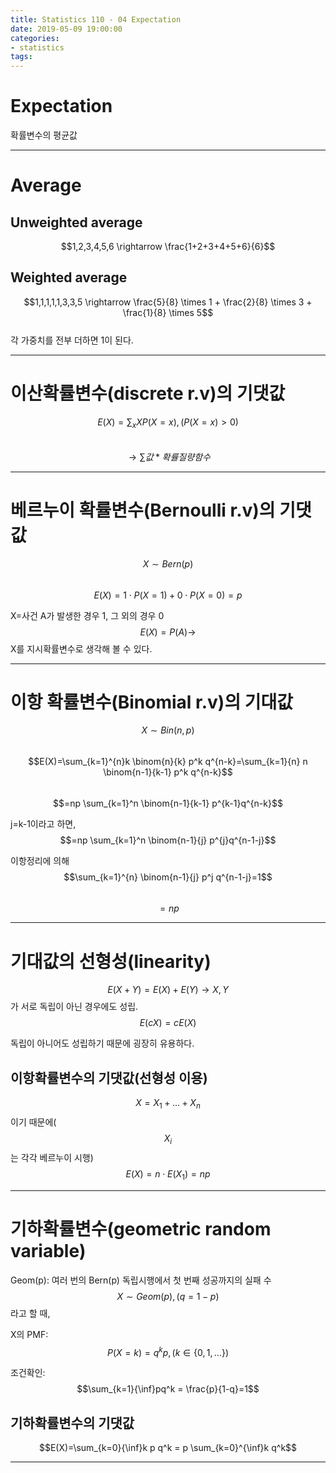 ```yaml
---
title: Statistics 110 - 04 Expectation
date: 2019-05-09 19:00:00
categories:
- statistics
tags:
---
```


# Expectation
확률변수의 평균값

- - -

# Average
## Unweighted average
$$1,2,3,4,5,6 \rightarrow \frac{1+2+3+4+5+6}{6}$$  

## Weighted average
$$1,1,1,1,1,3,3,5 \rightarrow \frac{5}{8} \times 1 + \frac{2}{8} \times 3 + \frac{1}{8} \times 5$$  
각 가중치를 전부 더하면 1이 된다.  

- - -

# 이산확률변수(discrete r.v)의 기댓값  
$$E(X) = \sum_x XP(X=x),(P(X=x)>0)$$  
$$\rightarrow \sum 값 * 확률질량함수$$

- - -

# 베르누이 확률변수(Bernoulli r.v)의 기댓값
$$X \sim Bern(p)$$  
$$E(X)=1 \cdot P(X=1) + 0 \cdot P(X=0)=p$$  

X=사건 A가 발생한 경우 1, 그 외의 경우 0  
$$E(X)=P(A) \rightarrow$$X를 지시확률변수로 생각해 볼 수 있다.  

- - -

# 이항 확률변수(Binomial r.v)의 기대값
$$X \sim Bin(n,p)$$  
$$E(X)=\sum_{k=1}^{n}k \binom{n}{k} p^k q^{n-k}=\sum_{k=1}{n} n \binom{n-1}{k-1} p^k q^{n-k}$$  
$$=np \sum_{k=1}^n \binom{n-1}{k-1} p^{k-1}q^{n-k}$$  

j=k-1이라고 하면,    
$$=np \sum_{k=1}^n \binom{n-1}{j} p^{j}q^{n-1-j}$$  

이항정리에 의해 $$\sum_{k=1}^{n} \binom{n-1}{j} p^j q^{n-1-j}=1$$  
$$=np$$

- - -

# 기대값의 선형성(linearity)
$$E(X+Y)=E(X)+E(Y) \rightarrow X,Y$$가 서로 독립이 아닌 경우에도 성립.  
$$E(cX)=cE(X)$$  

독립이 아니어도 성립하기 때문에 굉장히 유용하다.  

## 이항확률변수의 기댓값(선형성 이용)
$$X=X_1+...+X_n$$이기 때문에($$X_i$$는 각각 베르누이 시행)
$$E(X)=n \cdot E(X_1)=np$$

- - -

# 기하확률변수(geometric random variable)
Geom(p): 여러 번의 Bern(p) 독립시행에서 첫 번째 성공까지의 실패 수  
$$X \sim Geom(p),(q=1-p)$$라고 할 때,  

X의 PMF:  
$$P(X=k)=q^kp,(k \in \{0,1,...\})$$  

조건확인:
$$\sum_{k=1}{\inf}pq^k = \frac{p}{1-q}=1$$ 

## 기하확률변수의 기댓값
$$E(X)=\sum_{k=0}{\inf}k p q^k = p \sum_{k=0}^{\inf}k q^k$$

- - -

